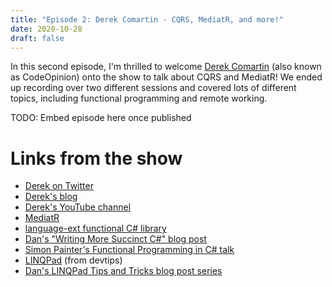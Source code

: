 ```yaml
---
title: "Episode 2: Derek Comartin - CQRS, MediatR, and more!"
date: 2020-10-28
draft: false
---
```


In this second episode, I'm thrilled to welcome [Derek Comartin](https://twitter.com/codeopinion) (also known as CodeOpinion) onto the show to talk about CQRS and MediatR! We ended up recording over two different sessions and covered lots of different topics, including functional programming and remote working.

TODO: Embed episode here once published

# Links from the show

* [Derek on Twitter](https://twitter.com/codeopinion)
* [Derek's blog](https://codeopinion.com/)
* [Derek's YouTube channel](https://www.youtube.com/channel/UC3RKA4vunFAfrfxiJhPEplw)
* [MediatR](https://github.com/jbogard/MediatR)
* [language-ext functional C# library](https://github.com/louthy/language-ext)
* [Dan's "Writing More Succinct C#" blog post](https://www.danclarke.com/2020-more-succinct-csharp)
* [Simon Painter's Functional Programming in C# talk](https://www.youtube.com/watch?v=mwIEYPLXh3A)
* [LINQPad](https://www.linqpad.net/) (from devtips)
* [Dan's LINQPad Tips and Tricks blog post series](https://www.danclarke.com/linqpad-tips-and-tricks)
